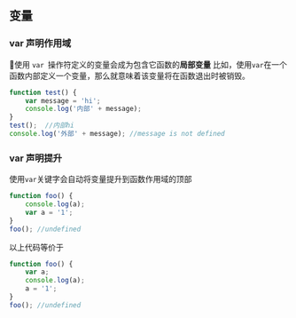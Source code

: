 ## 变量
### var 声明作用域
使用 `var `操作符定义的变量会成为包含它函数的**局部变量** 比如，使用`var`在一个函数内部定义一个变量，那么就意味着该变量将在函数退出时被销毁。
```js
function test() {
    var message = 'hi';
    console.log('内部' + message);
}
test();  //内部hi
console.log('外部' + message); //message is not defined
```
### var 声明提升
使用`var`关键字会自动将变量提升到函数作用域的顶部
```js
function foo() {
    console.log(a);
    var a = '1';
}
foo(); //undefined
```
以上代码等价于
```js
function foo() {
    var a;
    console.log(a);
    a = '1';
}
foo(); //undefined
```